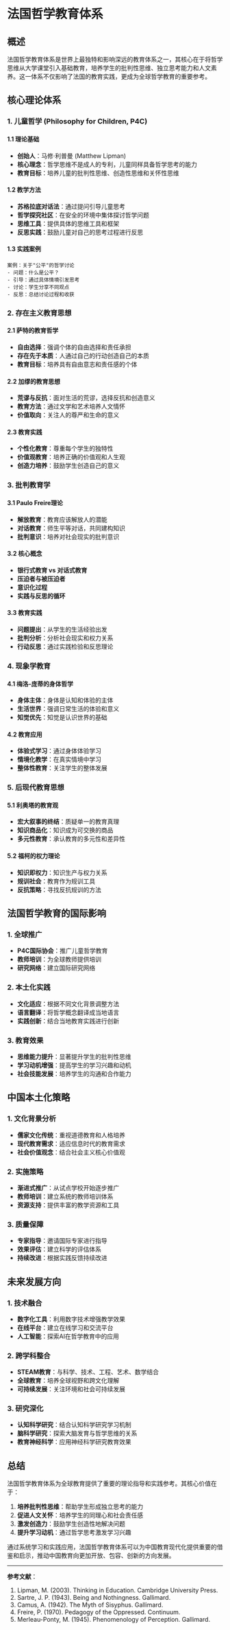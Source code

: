 # 法国哲学教育体系

## 概述

法国哲学教育体系是世界上最独特和影响深远的教育体系之一，其核心在于将哲学思维从大学课堂引入基础教育，培养学生的批判性思维、独立思考能力和人文素养。这一体系不仅影响了法国的教育实践，更成为全球哲学教育的重要参考。

## 核心理论体系

### 1. 儿童哲学 (Philosophy for Children, P4C)

#### 1.1 理论基础

- **创始人**：马修·利普曼 (Matthew Lipman)
- **核心理念**：哲学思维不是成人的专利，儿童同样具备哲学思考的能力
- **教育目标**：培养儿童的批判性思维、创造性思维和关怀性思维

#### 1.2 教学方法

- **苏格拉底对话法**：通过提问引导儿童思考
- **哲学探究社区**：在安全的环境中集体探讨哲学问题
- **思维工具**：提供具体的思维工具和框架
- **反思实践**：鼓励儿童对自己的思考过程进行反思

#### 1.3 实践案例

```text
案例：关于"公平"的哲学讨论
- 问题：什么是公平？
- 引导：通过具体情境引发思考
- 讨论：学生分享不同观点
- 反思：总结讨论过程和收获
```

### 2. 存在主义教育思想

#### 2.1 萨特的教育哲学

- **自由选择**：强调个体的自由选择和责任承担
- **存在先于本质**：人通过自己的行动创造自己的本质
- **教育目标**：培养具有自由意志和责任感的个体

#### 2.2 加缪的教育思想

- **荒谬与反抗**：面对生活的荒谬，选择反抗和创造意义
- **教育方法**：通过文学和艺术培养人文情怀
- **价值取向**：关注人的尊严和生命的意义

#### 2.3 教育实践

- **个性化教育**：尊重每个学生的独特性
- **价值观教育**：培养正确的价值观和人生观
- **创造力培养**：鼓励学生创造自己的意义

### 3. 批判教育学

#### 3.1 Paulo Freire理论

- **解放教育**：教育应该解放人的潜能
- **对话教育**：师生平等对话，共同建构知识
- **批判意识**：培养对社会现实的批判意识

#### 3.2 核心概念

- **银行式教育 vs 对话式教育**
- **压迫者与被压迫者**
- **意识化过程**
- **实践与反思的循环**

#### 3.3 教育实践

- **问题提出**：从学生的生活经验出发
- **批判分析**：分析社会现实和权力关系
- **行动反思**：通过实践检验和反思理论

### 4. 现象学教育

#### 4.1 梅洛-庞蒂的身体哲学

- **身体主体**：身体是认知和体验的主体
- **生活世界**：强调日常生活的体验和意义
- **知觉优先**：知觉是认识世界的基础

#### 4.2 教育应用

- **体验式学习**：通过身体体验学习
- **情境化教学**：在真实情境中学习
- **整体性教育**：关注学生的整体发展

### 5. 后现代教育思想

#### 5.1 利奥塔的教育观

- **宏大叙事的终结**：质疑单一的教育真理
- **知识商品化**：知识成为可交换的商品
- **多元性教育**：承认教育的多元性和差异性

#### 5.2 福柯的权力理论

- **知识即权力**：知识生产与权力关系
- **规训社会**：教育作为规训工具
- **反抗策略**：寻找反抗规训的方法

## 法国哲学教育的国际影响

### 1. 全球推广

- **P4C国际协会**：推广儿童哲学教育
- **教师培训**：为全球教师提供培训
- **研究网络**：建立国际研究网络

### 2. 本土化实践

- **文化适应**：根据不同文化背景调整方法
- **语言翻译**：将哲学概念翻译成当地语言
- **实践创新**：结合当地教育实践进行创新

### 3. 教育效果

- **思维能力提升**：显著提升学生的批判性思维
- **学习动机增强**：提高学生的学习兴趣和动机
- **社会技能发展**：培养学生的沟通和合作能力

## 中国本土化策略

### 1. 文化背景分析

- **儒家文化传统**：重视道德教育和人格培养
- **现代教育需求**：适应信息时代的教育需求
- **社会价值观念**：结合社会主义核心价值观

### 2. 实施策略

- **渐进式推广**：从试点学校开始逐步推广
- **教师培训**：建立系统的教师培训体系
- **资源支持**：提供丰富的教学资源和工具

### 3. 质量保障

- **专家指导**：邀请国际专家进行指导
- **效果评估**：建立科学的评估体系
- **持续改进**：根据实践反馈持续改进

## 未来发展方向

### 1. 技术融合

- **数字化工具**：利用数字技术增强教学效果
- **在线平台**：建立在线学习和交流平台
- **人工智能**：探索AI在哲学教育中的应用

### 2. 跨学科整合

- **STEAM教育**：与科学、技术、工程、艺术、数学结合
- **全球教育**：培养全球视野和跨文化理解
- **可持续发展**：关注环境和社会可持续发展

### 3. 研究深化

- **认知科学研究**：结合认知科学研究学习机制
- **脑科学研究**：探索大脑发育与哲学思维的关系
- **教育神经科学**：应用神经科学研究教育效果

## 总结

法国哲学教育体系为全球教育提供了重要的理论指导和实践参考。其核心价值在于：

1. **培养批判性思维**：帮助学生形成独立思考的能力
2. **促进人文关怀**：培养学生的同理心和社会责任感
3. **激发创造力**：鼓励学生创造性地解决问题
4. **提升学习动机**：通过哲学思考激发学习兴趣

通过系统学习和实践应用，法国哲学教育体系可以为中国教育现代化提供重要的借鉴和启示，推动中国教育向更加开放、包容、创新的方向发展。

---

**参考文献**：

1. Lipman, M. (2003). Thinking in Education. Cambridge University Press.
2. Sartre, J. P. (1943). Being and Nothingness. Gallimard.
3. Camus, A. (1942). The Myth of Sisyphus. Gallimard.
4. Freire, P. (1970). Pedagogy of the Oppressed. Continuum.
5. Merleau-Ponty, M. (1945). Phenomenology of Perception. Gallimard.
